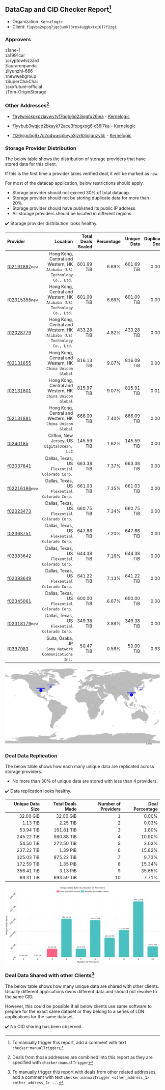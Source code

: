 ## DataCap and CID Checker Report[^1]
 - Organization: `Kernelogic`
 - Client: `f1qvbe2vppq7jqo3umkl3rnx4uggkxtxi6f7f2zgi`
### Approvers
`1`1ane-1<br/>`1`a1991car<br/>`1`cryptowhizzard<br/>`2`laurarenpanda<br/>`1`liyunzhi-666<br/>`1`newwebgroup<br/>`1`SuperChaiChai<br/>`1`sxxfuture-official<br/>`1`Tom-OriginStorage

### Other Addresses[^2]
 - [f1rylwniokpxpziavwvtvf7qgbj6p23iqgfu26iea](https://filfox.info/en/address/f1rylwniokpxpziavwvtvf7qgbj6p23iqgfu26iea) - [Kernelogic](https://github.com/filecoin-project/filecoin-plus-large-datasets/issues/1638)

 - [f1yvbub3wqjcd2bkayk72ace3fopgxog6ix36l7ka](https://filfox.info/en/address/f1yvbub3wqjcd2bkayk72ace3fopgxog6ix36l7ka) - [Kernelogic](https://github.com/filecoin-project/filecoin-plus-large-datasets/issues/1639)

 - [f1z6yigcbg6x7c2o4wasp5vya3jzr63jdjqnzvldi](https://filfox.info/en/address/f1z6yigcbg6x7c2o4wasp5vya3jzr63jdjqnzvldi) - [Kernelogic](https://github.com/filecoin-project/filecoin-plus-large-datasets/issues/1640)

### Storage Provider Distribution
The below table shows the distribution of storage providers that have stored data for this client.

If this is the first time a provider takes verified deal, it will be marked as `new`.

For most of the datacap application, below restrictions should apply.
 - Storage provider should not exceed 30% of total datacap.
 - Storage provider should not be storing duplicate data for more than 20%.
 - Storage provider should have published its public IP address.
 - All storage providers should be located in different regions.

✔️ Storage provider distribution looks healthy.

| Provider                                                    |                                                                   Location | Total Deals Sealed | Percentage | Unique Data | Duplicate Deals |
| :---------------------------------------------------------- | -------------------------------------------------------------------------: | -----------------: | ---------: | ----------: | --------------: |
| [f02191897](https://filfox.info/en/address/f02191897)`new`  | Hong Kong, Central and Western, HK<br/>`Alibaba (US) Technology Co., Ltd.` |         601.69 TiB |      6.69% |  601.69 TiB |           0.00% |
| [f02315355](https://filfox.info/en/address/f02315355)`new`  | Hong Kong, Central and Western, HK<br/>`Alibaba (US) Technology Co., Ltd.` |         601.09 TiB |      6.68% |  601.09 TiB |           0.00% |
| [f02028779](https://filfox.info/en/address/f02028779)       | Hong Kong, Central and Western, HK<br/>`Alibaba (US) Technology Co., Ltd.` |         433.28 TiB |      4.82% |  433.28 TiB |           0.00% |
| [f02131855](https://filfox.info/en/address/f02131855)       |               Hong Kong, Central and Western, HK<br/>`China Unicom Global` |         816.13 TiB |      9.07% |  816.09 TiB |           0.00% |
| [f02131801](https://filfox.info/en/address/f02131801)       |               Hong Kong, Central and Western, HK<br/>`China Unicom Global` |         815.97 TiB |      9.07% |  815.91 TiB |           0.01% |
| [f02131881](https://filfox.info/en/address/f02131881)       |               Hong Kong, Central and Western, HK<br/>`China Unicom Global` |         666.09 TiB |      7.40% |  666.09 TiB |           0.00% |
| [f0240185](https://filfox.info/en/address/f0240185)         |                            Clifton, New Jersey, US<br/>`DigitalOcean, LLC` |         145.59 TiB |      1.62% |  145.59 TiB |           0.00% |
| [f02037841](https://filfox.info/en/address/f02037841)       |                          Dallas, Texas, US<br/>`Flexential Colorado Corp.` |         663.38 TiB |      7.37% |  663.38 TiB |           0.00% |
| [f02216186](https://filfox.info/en/address/f02216186)`new`  |                          Dallas, Texas, US<br/>`Flexential Colorado Corp.` |         661.03 TiB |      7.35% |  661.03 TiB |           0.00% |
| [f02023473](https://filfox.info/en/address/f02023473)       |                          Dallas, Texas, US<br/>`Flexential Colorado Corp.` |         660.75 TiB |      7.34% |  660.75 TiB |           0.00% |
| [f02368751](https://filfox.info/en/address/f02368751)       |                          Dallas, Texas, US<br/>`Flexential Colorado Corp.` |         647.66 TiB |      7.20% |  647.66 TiB |           0.00% |
| [f02383642](https://filfox.info/en/address/f02383642)       |                          Dallas, Texas, US<br/>`Flexential Colorado Corp.` |         644.38 TiB |      7.16% |  644.38 TiB |           0.00% |
| [f02383649](https://filfox.info/en/address/f02383649)       |                          Dallas, Texas, US<br/>`Flexential Colorado Corp.` |         641.22 TiB |      7.13% |  641.22 TiB |           0.00% |
| [f02345061](https://filfox.info/en/address/f02345061)       |                          Dallas, Texas, US<br/>`Flexential Colorado Corp.` |         600.00 TiB |      6.67% |  600.00 TiB |           0.00% |
| [f02318179](https://filfox.info/en/address/f02318179)`new`  |                          Dallas, Texas, US<br/>`Flexential Colorado Corp.` |         349.38 TiB |      3.88% |  349.38 TiB |           0.00% |
| [f0397083](https://filfox.info/en/address/f0397083)         |                    Suita, Ōsaka, JP<br/>`Sony Network Communications Inc.` |          50.47 TiB |      0.56% |   50.00 TiB |           0.93% |

<img src="https://raw.githubusercontent.com/data-preservation-programs/filplus-checker-assets/main/filecoin-project/filecoin-plus-large-datasets/issues/1637/1694493944034.png"/>

### Deal Data Replication
The below table shows how each many unique data are replicated across storage providers.

- No more than 30% of unique data are stored with less than 4 providers.

✔️ Data replication looks healthy.

| Unique Data Size | Total Deals Made | Number of Providers | Deal Percentage |
| ---------------: | ---------------: | ------------------: | --------------: |
|        32.00 GiB |        32.00 GiB |                   1 |           0.00% |
|         1.13 TiB |         2.25 TiB |                   2 |           0.03% |
|        53.94 TiB |       161.81 TiB |                   3 |           1.80% |
|       245.22 TiB |       980.88 TiB |                   4 |          10.90% |
|        54.50 TiB |       272.50 TiB |                   5 |           3.03% |
|       237.22 TiB |         1.39 PiB |                   6 |          15.82% |
|       125.03 TiB |       875.22 TiB |                   7 |           9.73% |
|       172.59 TiB |         1.35 PiB |                   8 |          15.34% |
|       356.41 TiB |         3.13 PiB |                   9 |          35.65% |
|        69.31 TiB |       693.59 TiB |                  10 |           7.71% |

<img src="https://raw.githubusercontent.com/data-preservation-programs/filplus-checker-assets/main/filecoin-project/filecoin-plus-large-datasets/issues/1637/1694493944712.png"/>

### Deal Data Shared with other Clients[^3]
The below table shows how many unique data are shared with other clients.
Usually different applications owns different data and should not resolve to the same CID.

However, this could be possible if all below clients use same software to prepare for the exact same dataset or they belong to a series of LDN applications for the same dataset.

✔️ No CID sharing has been observed.

[^1]: To manually trigger this report, add a comment with text `checker:manualTrigger`

[^2]: Deals from those addresses are combined into this report as they are specified with `checker:manualTrigger`

[^3]: To manually trigger this report with deals from other related addresses, add a comment with text `checker:manualTrigger <other_address_1> <other_address_2> ...`
